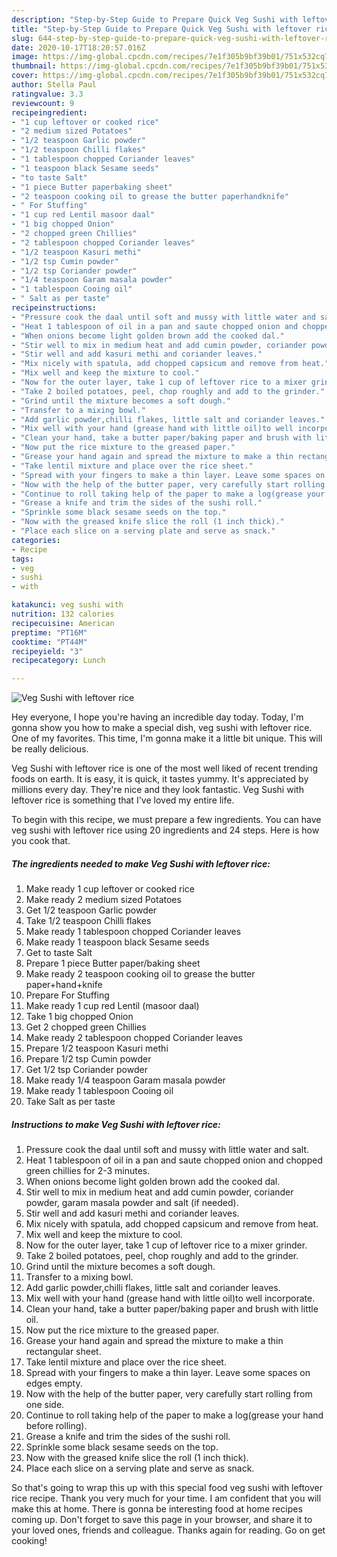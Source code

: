 ```yaml
---
description: "Step-by-Step Guide to Prepare Quick Veg Sushi with leftover rice"
title: "Step-by-Step Guide to Prepare Quick Veg Sushi with leftover rice"
slug: 644-step-by-step-guide-to-prepare-quick-veg-sushi-with-leftover-rice
date: 2020-10-17T18:20:57.016Z
image: https://img-global.cpcdn.com/recipes/7e1f305b9bf39b01/751x532cq70/veg-sushi-with-leftover-rice-recipe-main-photo.jpg
thumbnail: https://img-global.cpcdn.com/recipes/7e1f305b9bf39b01/751x532cq70/veg-sushi-with-leftover-rice-recipe-main-photo.jpg
cover: https://img-global.cpcdn.com/recipes/7e1f305b9bf39b01/751x532cq70/veg-sushi-with-leftover-rice-recipe-main-photo.jpg
author: Stella Paul
ratingvalue: 3.3
reviewcount: 9
recipeingredient:
- "1 cup leftover or cooked rice"
- "2 medium sized Potatoes"
- "1/2 teaspoon Garlic powder"
- "1/2 teaspoon Chilli flakes"
- "1 tablespoon chopped Coriander leaves"
- "1 teaspoon black Sesame seeds"
- "to taste Salt"
- "1 piece Butter paperbaking sheet"
- "2 teaspoon cooking oil to grease the butter paperhandknife"
- " For Stuffing"
- "1 cup red Lentil masoor daal"
- "1 big chopped Onion"
- "2 chopped green Chillies"
- "2 tablespoon chopped Coriander leaves"
- "1/2 teaspoon Kasuri methi"
- "1/2 tsp Cumin powder"
- "1/2 tsp Coriander powder"
- "1/4 teaspoon Garam masala powder"
- "1 tablespoon Cooing oil"
- " Salt as per taste"
recipeinstructions:
- "Pressure cook the daal until soft and mussy with little water and salt."
- "Heat 1 tablespoon of oil in a pan and saute chopped onion and chopped green chillies for 2-3 minutes."
- "When onions become light golden brown add the cooked dal."
- "Stir well to mix in medium heat and add cumin powder, coriander powder, garam masala powder and salt (if needed)."
- "Stir well and add kasuri methi and coriander leaves."
- "Mix nicely with spatula, add chopped capsicum and remove from heat."
- "Mix well and keep the mixture to cool."
- "Now for the outer layer, take 1 cup of leftover rice to a mixer grinder."
- "Take 2 boiled potatoes, peel, chop roughly and add to the grinder."
- "Grind until the mixture becomes a soft dough."
- "Transfer to a mixing bowl."
- "Add garlic powder,chilli flakes, little salt and coriander leaves."
- "Mix well with your hand (grease hand with little oil)to well incorporate."
- "Clean your hand, take a butter paper/baking paper and brush with little oil."
- "Now put the rice mixture to the greased paper."
- "Grease your hand again and spread the mixture to make a thin rectangular sheet."
- "Take lentil mixture and place over the rice sheet."
- "Spread with your fingers to make a thin layer. Leave some spaces on edges empty."
- "Now with the help of the butter paper, very carefully start rolling from one side."
- "Continue to roll taking help of the paper to make a log(grease your hand before rolling)."
- "Grease a knife and trim the sides of the sushi roll."
- "Sprinkle some black sesame seeds on the top."
- "Now with the greased knife slice the roll (1 inch thick)."
- "Place each slice on a serving plate and serve as snack."
categories:
- Recipe
tags:
- veg
- sushi
- with

katakunci: veg sushi with 
nutrition: 132 calories
recipecuisine: American
preptime: "PT16M"
cooktime: "PT44M"
recipeyield: "3"
recipecategory: Lunch

---
```



![Veg Sushi with leftover rice](https://img-global.cpcdn.com/recipes/7e1f305b9bf39b01/751x532cq70/veg-sushi-with-leftover-rice-recipe-main-photo.jpg)

Hey everyone, I hope you're having an incredible day today. Today, I'm gonna show you how to make a special dish, veg sushi with leftover rice. One of my favorites. This time, I'm gonna make it a little bit unique. This will be really delicious.



Veg Sushi with leftover rice is one of the most well liked of recent trending foods on earth. It is easy, it is quick, it tastes yummy. It's appreciated by millions every day. They're nice and they look fantastic. Veg Sushi with leftover rice is something that I've loved my entire life.


To begin with this recipe, we must prepare a few ingredients. You can have veg sushi with leftover rice using 20 ingredients and 24 steps. Here is how you cook that.

<!--inarticleads1-->

##### The ingredients needed to make Veg Sushi with leftover rice:

1. Make ready 1 cup leftover or cooked rice
1. Make ready 2 medium sized Potatoes
1. Get 1/2 teaspoon Garlic powder
1. Take 1/2 teaspoon Chilli flakes
1. Make ready 1 tablespoon chopped Coriander leaves
1. Make ready 1 teaspoon black Sesame seeds
1. Get to taste Salt
1. Prepare 1 piece Butter paper/baking sheet
1. Make ready 2 teaspoon cooking oil to grease the butter paper+hand+knife
1. Prepare  For Stuffing
1. Make ready 1 cup red Lentil (masoor daal)
1. Take 1 big chopped Onion
1. Get 2 chopped green Chillies
1. Make ready 2 tablespoon chopped Coriander leaves
1. Prepare 1/2 teaspoon Kasuri methi
1. Prepare 1/2 tsp Cumin powder
1. Get 1/2 tsp Coriander powder
1. Make ready 1/4 teaspoon Garam masala powder
1. Make ready 1 tablespoon Cooing oil
1. Take  Salt as per taste




<!--inarticleads2-->

##### Instructions to make Veg Sushi with leftover rice:

1. Pressure cook the daal until soft and mussy with little water and salt.
1. Heat 1 tablespoon of oil in a pan and saute chopped onion and chopped green chillies for 2-3 minutes.
1. When onions become light golden brown add the cooked dal.
1. Stir well to mix in medium heat and add cumin powder, coriander powder, garam masala powder and salt (if needed).
1. Stir well and add kasuri methi and coriander leaves.
1. Mix nicely with spatula, add chopped capsicum and remove from heat.
1. Mix well and keep the mixture to cool.
1. Now for the outer layer, take 1 cup of leftover rice to a mixer grinder.
1. Take 2 boiled potatoes, peel, chop roughly and add to the grinder.
1. Grind until the mixture becomes a soft dough.
1. Transfer to a mixing bowl.
1. Add garlic powder,chilli flakes, little salt and coriander leaves.
1. Mix well with your hand (grease hand with little oil)to well incorporate.
1. Clean your hand, take a butter paper/baking paper and brush with little oil.
1. Now put the rice mixture to the greased paper.
1. Grease your hand again and spread the mixture to make a thin rectangular sheet.
1. Take lentil mixture and place over the rice sheet.
1. Spread with your fingers to make a thin layer. Leave some spaces on edges empty.
1. Now with the help of the butter paper, very carefully start rolling from one side.
1. Continue to roll taking help of the paper to make a log(grease your hand before rolling).
1. Grease a knife and trim the sides of the sushi roll.
1. Sprinkle some black sesame seeds on the top.
1. Now with the greased knife slice the roll (1 inch thick).
1. Place each slice on a serving plate and serve as snack.




So that's going to wrap this up with this special food veg sushi with leftover rice recipe. Thank you very much for your time. I am confident that you will make this at home. There is gonna be interesting food at home recipes coming up. Don't forget to save this page in your browser, and share it to your loved ones, friends and colleague. Thanks again for reading. Go on get cooking!
